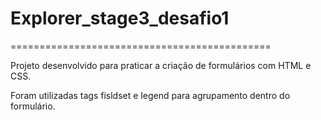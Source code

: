 # Explorer_stage3_desafio1

=============================================

Projeto desenvolvido para praticar a criação de formulários com HTML e CSS.

Foram utilizadas tags fisldset e legend para agrupamento dentro do formulário.
